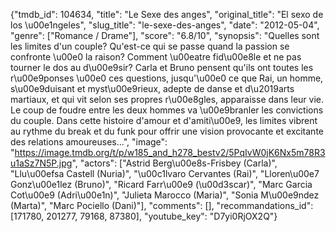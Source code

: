 {"tmdb_id": 104634, "title": "Le Sexe des anges", "original_title": "El sexo de los \u00e1ngeles", "slug_title": "le-sexe-des-anges", "date": "2012-05-04", "genre": ["Romance / Drame"], "score": "6.8/10", "synopsis": "Quelles sont les limites d'un couple? Qu'est-ce qui se passe quand la passion se confronte \u00e0 la raison? Comment \u00eatre fid\u00e8le et ne pas tourner le dos au d\u00e9sir? Carla et Bruno pensent qu'ils ont toutes les r\u00e9ponses \u00e0 ces questions, jusqu'\u00e0 ce que Rai, un homme, s\u00e9duisant et myst\u00e9rieux, adepte de danse et d\u2019arts martiaux, et qui vit selon ses propres r\u00e8gles, apparaisse dans leur vie. Le coup de foudre entre les deux hommes va \u00e9branler les convictions du couple. Dans cette histoire d'amour et d'amiti\u00e9, les limites vibrent au rythme du break et du funk pour offrir une vision provocante et excitante des relations amoureuses...", "image": "https://image.tmdb.org/t/p/w185_and_h278_bestv2/5PqIvW0jK6Nx5m78R3u1aSz7N5P.jpg", "actors": ["Astrid Berg\u00e8s-Frisbey (Carla)", "Llu\u00efsa Castell (Nuria)", "\u00c1lvaro Cervantes (Rai)", "Lloren\u00e7 Gonz\u00e1lez (Bruno)", "Ricard Farr\u00e9 (\u00d3scar)", "Marc Garcia Cot\u00e9 (Adri\u00e1n)", "Julieta Marocco (Maria)", "Sonia M\u00e9ndez (Marta)", "Marc Pociello (Dani)"], "comments": [], "recommandations_id": [171780, 201277, 79168, 87380], "youtube_key": "D7yi0RjOX2Q"}